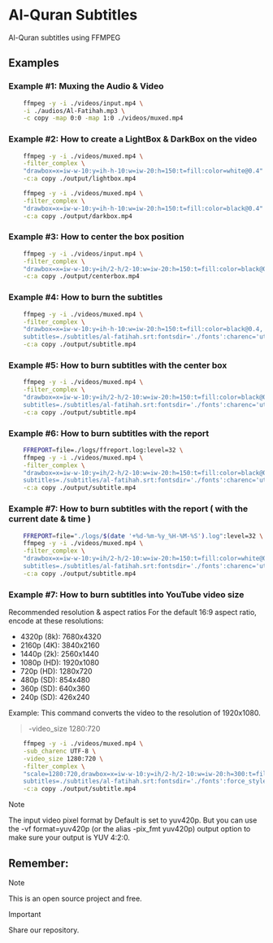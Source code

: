 # Al-Quran Subtitles
Al-Quran subtitles using FFMPEG

## Examples

### Example #1: Muxing the Audio & Video

```bash
    ffmpeg -y -i ./videos/input.mp4 \
    -i ./audios/Al-Fatihah.mp3 \
    -c copy -map 0:0 -map 1:0 ./videos/muxed.mp4
```

### Example #2: How to create a LightBox & DarkBox on the video

```bash
    ffmpeg -y -i ./videos/muxed.mp4 \
    -filter_complex \
    "drawbox=x=iw-w-10:y=ih-h-10:w=iw-20:h=150:t=fill:color=white@0.4" \
    -c:a copy ./output/lightbox.mp4
```

```bash
    ffmpeg -y -i ./videos/muxed.mp4 \
    -filter_complex \
    "drawbox=x=iw-w-10:y=ih-h-10:w=iw-20:h=150:t=fill:color=black@0.4" \
    -c:a copy ./output/darkbox.mp4
```

### Example #3: How to center the box position

```bash
    ffmpeg -y -i ./videos/input.mp4 \
    -filter_complex \
    "drawbox=x=iw-w-10:y=ih/2-h/2-10:w=iw-20:h=150:t=fill:color=black@0.4" \
    -c:a copy ./output/centerbox.mp4
```

### Example #4: How to burn the subtitles

```bash
    ffmpeg -y -i ./videos/muxed.mp4 \
    -filter_complex \
    "drawbox=x=iw-w-10:y=ih-h-10:w=iw-20:h=150:t=fill:color=black@0.4, \
    subtitles=./subtitles/al-fatihah.srt:fontsdir='./fonts':charenc='utf-8'" \
    -c:a copy ./output/subtitle.mp4
```

### Example #5: How to burn subtitles with the center box

```bash
    ffmpeg -y -i ./videos/muxed.mp4 \
    -filter_complex \
    "drawbox=x=iw-w-10:y=ih/2-h/2-10:w=iw-20:h=150:t=fill:color=black@0.4, \
    subtitles=./subtitles/al-fatihah.srt:fontsdir='./fonts':charenc='utf-8':force_style='shadowx=10,shadowcolor=Black,MarginV=100'" \
    -c:a copy ./output/subtitle.mp4
```

### Example #6: How to burn subtitles with the report

```bash
    FFREPORT=file=./logs/ffreport.log:level=32 \
    ffmpeg -y -i ./videos/muxed.mp4 \
    -filter_complex \
    "drawbox=x=iw-w-10:y=ih/2-h/2-10:w=iw-20:h=150:t=fill:color=black@0.4, \
    subtitles=./subtitles/al-fatihah.srt:fontsdir='./fonts':charenc='utf-8':force_style='shadowx=10,shadowcolor=Black,MarginV=100'" \
    -c:a copy ./output/subtitle.mp4
```

### Example #7: How to burn subtitles with the report ( with the current date & time )

```bash
    FFREPORT=file="./logs/$(date '+%d-%m-%y_%H-%M-%S').log":level=32 \
    ffmpeg -y -i ./videos/muxed.mp4 \
    -filter_complex \
    "drawbox=x=iw-w-10:y=ih/2-h/2-10:w=iw-20:h=150:t=fill:color=white@0.2, \
    subtitles=./subtitles/al-fatihah.srt:fontsdir='./fonts':charenc='utf-8':force_style='shadowx=10,shadowcolor=Black,MarginV=100'" \
    -c:a copy ./output/subtitle.mp4
```

### Example #7: How to burn subtitles into YouTube video size 

Recommended resolution & aspect ratios
For the default 16:9 aspect ratio, encode at these resolutions:

 * 4320p (8k): 7680x4320
 * 2160p (4K): 3840x2160
 * 1440p (2k): 2560x1440
 * 1080p (HD): 1920x1080
 * 720p (HD): 1280x720
 * 480p (SD): 854x480
 * 360p (SD): 640x360
 * 240p (SD): 426x240

Example: This command converts the video to the resolution of 1920x1080.
> -video_size 1280:720

```bash
    ffmpeg -y -i ./videos/muxed.mp4 \
    -sub_charenc UTF-8 \
    -video_size 1280:720 \
    -filter_complex \
    "scale=1280:720,drawbox=x=iw-w-10:y=ih/2-h/2-10:w=iw-20:h=300:t=fill:color=white@0.2, \
    subtitles=./subtitles/al-fatihah.srt:fontsdir='./fonts':force_style='shadowx=10,shadowcolor=Black,MarginV=100'" \
    -c:a copy ./output/subtitle.mp4
```

> [!NOTE]
> The input video pixel format by Default is set to yuv420p. But you can use the -vf format=yuv420p (or the alias -pix_fmt yuv420p) output option to make sure your output is YUV 4:2:0.

## Remember:

> [!NOTE]
> This is an open source project and free.

> [!IMPORTANT]
> Share our repository.